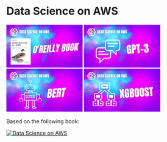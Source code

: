 # Data Science on AWS

[![Data Science on AWS - O'Reilly Book](img/dsoaws-book.jpeg)](https://github.com/data-science-on-aws/data-science-on-aws/tree/oreilly-book)
[![Data Science on AWS - GPT3](img/dsoaws-gpt3.jpeg)](https://github.com/data-science-on-aws/data-science-on-aws/tree/gpt3)
[![Data Science on AWS - BERT](img/dsoaws-bert.jpeg)](https://github.com/data-science-on-aws/data-science-on-aws/tree/bert)
[![Data Science on AWS - XGBoost](img/dsoaws-xgboost.jpeg)](https://github.com/data-science-on-aws/data-science-on-aws/tree/xgboost)

Based on the following book:

[![Data Science on AWS](img/book_full_color_sm.png)](https://www.amazon.com/Data-Science-AWS-End-End/dp/1492079391/)
